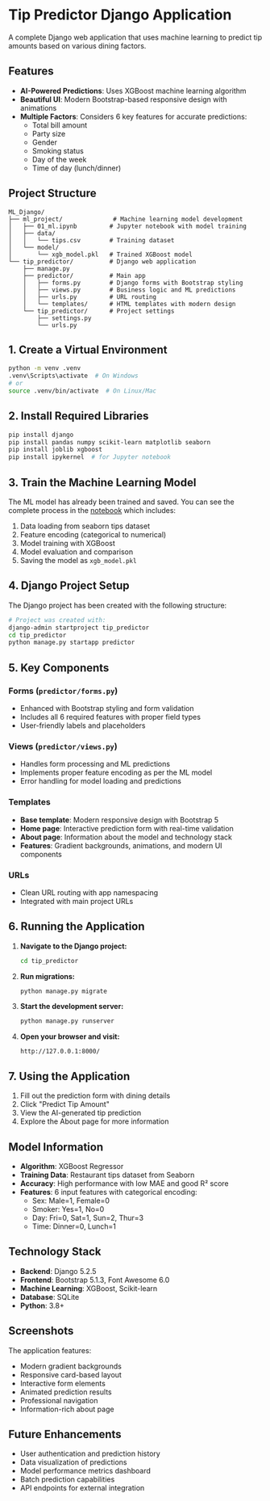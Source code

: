 # Tip Predictor Django Application

A complete Django web application that uses machine learning to predict tip amounts based on various dining factors.

## Features

- **AI-Powered Predictions**: Uses XGBoost machine learning algorithm
- **Beautiful UI**: Modern Bootstrap-based responsive design with animations
- **Multiple Factors**: Considers 6 key features for accurate predictions:
  - Total bill amount
  - Party size
  - Gender
  - Smoking status
  - Day of the week
  - Time of day (lunch/dinner)

## Project Structure

```
ML_Django/
├── ml_project/              # Machine learning model development
│   ├── 01_ml.ipynb         # Jupyter notebook with model training
│   ├── data/
│   │   └── tips.csv        # Training dataset
│   └── model/
│       └── xgb_model.pkl   # Trained XGBoost model
└── tip_predictor/          # Django web application
    ├── manage.py
    ├── predictor/          # Main app
    │   ├── forms.py        # Django forms with Bootstrap styling
    │   ├── views.py        # Business logic and ML predictions
    │   ├── urls.py         # URL routing
    │   └── templates/      # HTML templates with modern design
    └── tip_predictor/      # Project settings
        ├── settings.py
        └── urls.py
```

## 1. Create a Virtual Environment

```bash
python -m venv .venv
.venv\Scripts\activate  # On Windows
# or
source .venv/bin/activate  # On Linux/Mac
```

## 2. Install Required Libraries

```bash
pip install django
pip install pandas numpy scikit-learn matplotlib seaborn
pip install joblib xgboost
pip install ipykernel  # for Jupyter notebook
```

## 3. Train the Machine Learning Model

The ML model has already been trained and saved. You can see the complete process in the [notebook](./ml_project/01_ml.ipynb) which includes:

1. Data loading from seaborn tips dataset
2. Feature encoding (categorical to numerical)
3. Model training with XGBoost
4. Model evaluation and comparison
5. Saving the model as `xgb_model.pkl`

## 4. Django Project Setup

The Django project has been created with the following structure:

```bash
# Project was created with:
django-admin startproject tip_predictor
cd tip_predictor
python manage.py startapp predictor
```

## 5. Key Components

### Forms (`predictor/forms.py`)
- Enhanced with Bootstrap styling and form validation
- Includes all 6 required features with proper field types
- User-friendly labels and placeholders

### Views (`predictor/views.py`)
- Handles form processing and ML predictions
- Implements proper feature encoding as per the ML model
- Error handling for model loading and predictions

### Templates
- **Base template**: Modern responsive design with Bootstrap 5
- **Home page**: Interactive prediction form with real-time validation
- **About page**: Information about the model and technology stack
- **Features**: Gradient backgrounds, animations, and modern UI components

### URLs
- Clean URL routing with app namespacing
- Integrated with main project URLs

## 6. Running the Application

1. **Navigate to the Django project:**
   ```bash
   cd tip_predictor
   ```

2. **Run migrations:**
   ```bash
   python manage.py migrate
   ```

3. **Start the development server:**
   ```bash
   python manage.py runserver
   ```

4. **Open your browser and visit:**
   ```
   http://127.0.0.1:8000/
   ```

## 7. Using the Application

1. Fill out the prediction form with dining details
2. Click "Predict Tip Amount"
3. View the AI-generated tip prediction
4. Explore the About page for more information

## Model Information

- **Algorithm**: XGBoost Regressor
- **Training Data**: Restaurant tips dataset from Seaborn
- **Accuracy**: High performance with low MAE and good R² score
- **Features**: 6 input features with categorical encoding:
  - Sex: Male=1, Female=0
  - Smoker: Yes=1, No=0
  - Day: Fri=0, Sat=1, Sun=2, Thur=3
  - Time: Dinner=0, Lunch=1

## Technology Stack

- **Backend**: Django 5.2.5
- **Frontend**: Bootstrap 5.1.3, Font Awesome 6.0
- **Machine Learning**: XGBoost, Scikit-learn
- **Database**: SQLite
- **Python**: 3.8+

## Screenshots

The application features:
- Modern gradient backgrounds
- Responsive card-based layout
- Interactive form elements
- Animated prediction results
- Professional navigation
- Information-rich about page

## Future Enhancements

- User authentication and prediction history
- Data visualization of predictions
- Model performance metrics dashboard
- Batch prediction capabilities
- API endpoints for external integration








